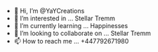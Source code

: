 - 👋 Hi, I’m @YaYCreations
- 👀 I’m interested in ... Stellar Tremm
- 🌱 I’m currently learning ... Happinesses
- 💞️ I’m looking to collaborate on ... Stellar Tremm
- 📫 How to reach me ... +447792671980

<!---
YaYCreations/YaYCreations is a ✨ special ✨ repository because its `README.md` (this file) appears on your GitHub profile.
You can click the Preview link to take a look at your changes.
--->
